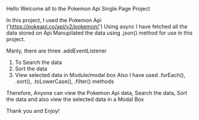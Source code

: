 Hello Welcome all to the Pokemon Api Single Page Project

In this project, I used the Pokemon Api ('https://pokeapi.co/api/v2/pokemon/') 
Using async I have fetched all the data stored on Api
Manupilated the data using .json() method for use in this project.

Manly, there are three .addEventListener
1. To Search the data
2. Sort the data
3. View selected data in Module/modal box
Also I have used .forEach(), .sort(), .toLowerCase(), .filter() methods

Therefore, Anyone can view the Pokemon Api data, Search the data, Sort the data and also view the selected data in a Modal Box

Thank you and Enjoy!
